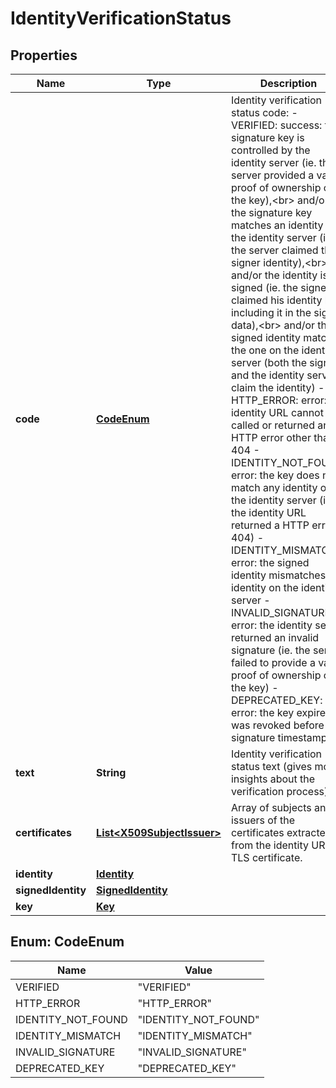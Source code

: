 

# IdentityVerificationStatus


## Properties

Name | Type | Description | Notes
------------ | ------------- | ------------- | -------------
**code** | [**CodeEnum**](#CodeEnum) | Identity verification status code: - VERIFIED: success: the signature key is controlled by the identity server (ie. the server provided a valid proof of ownership of the key),&lt;br&gt; and/or the signature key matches an identity on the identity server (ie. the server claimed the signer identity),&lt;br&gt; and/or the identity is signed (ie. the signer claimed his identity by including it in the signed data),&lt;br&gt; and/or the signed identity matches the one on the identity server (both the signer and the identity server claim the identity) - HTTP_ERROR: error: the identity URL cannot be called or returned an HTTP error other than 404 - IDENTITY_NOT_FOUND: error: the key does not match any identity on the identity server (ie. the identity URL returned a HTTP error 404) - IDENTITY_MISMATCH: error: the signed identity mismatches the identity on the identity server - INVALID_SIGNATURE: error: the identity server returned an invalid signature (ie. the server failed to provide a valid proof of ownership of the key) - DEPRECATED_KEY: error: the key expired or was revoked before the signature timestamp  |  [optional]
**text** | **String** | Identity verification status text (gives more insights about the verification process). |  [optional]
**certificates** | [**List&lt;X509SubjectIssuer&gt;**](X509SubjectIssuer.md) | Array of subjects and issuers of the certificates extracted from the identity URL&#39;s TLS certificate. |  [optional]
**identity** | [**Identity**](Identity.md) |  |  [optional]
**signedIdentity** | [**SignedIdentity**](SignedIdentity.md) |  |  [optional]
**key** | [**Key**](Key.md) |  |  [optional]



## Enum: CodeEnum

Name | Value
---- | -----
VERIFIED | &quot;VERIFIED&quot;
HTTP_ERROR | &quot;HTTP_ERROR&quot;
IDENTITY_NOT_FOUND | &quot;IDENTITY_NOT_FOUND&quot;
IDENTITY_MISMATCH | &quot;IDENTITY_MISMATCH&quot;
INVALID_SIGNATURE | &quot;INVALID_SIGNATURE&quot;
DEPRECATED_KEY | &quot;DEPRECATED_KEY&quot;



